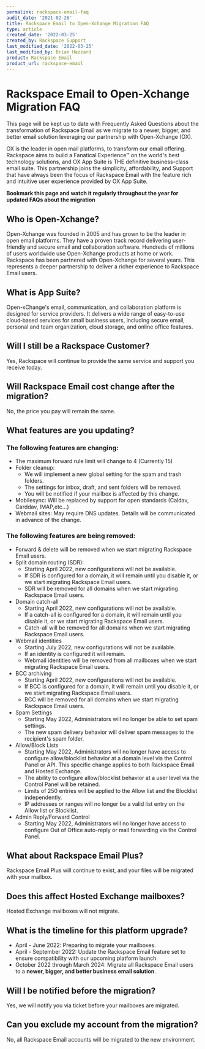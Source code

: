 ```yaml
---
permalink: rackspace-email-faq
audit_date: '2021-02-26'
title: Rackspace Email to Open-Xchange Migration FAQ
type: article
created_date: '2022-03-25'
created_by: Rackspace Support
last_modified_date: '2022-03-25'
last_modified_by: Brian Hazzard
product: Rackspace Email
product_url: rackspace-email
---
```


# Rackspace Email to Open-Xchange Migration FAQ
This page will be kept up to date with Frequently Asked Questions about the transformation of Rackspace Email as we migrate to a newer, bigger, and better email solution leveraging our partnership with Open-Xchange (OX).

OX is the leader in open mail platforms, to transform our email offering. Rackspace aims to build a Fanatical Experience™ on the world's best technology solutions, and OX App Suite is THE definitive business-class email suite. This partnership joins the simplicity, affordability, and Support that have always been the focus of Rackspace Email with the feature rich and intuitive user experience provided by OX App Suite.

**Bookmark this page and watch it regularly throughout the year for updated FAQs about the migration**

## Who is Open-Xchange?
Open-Xchange was founded in 2005 and has grown to be the leader in open email platforms. They have a proven track record delivering user-friendly and secure email and collaboration software. Hundreds of millions of users worldwide use Open-Xchange products at home or work. Rackspace has been partnered with Open-Xchange for several years. This represents a deeper partnership to deliver a richer experience to Rackspace Email users.

## What is App Suite?
Open-xChange's email, communication, and collaboration platform is designed for service providers. It delivers a wide range of easy-to-use cloud‐based services for small business users, including secure email, personal and team organization, cloud storage, and online office features.

## Will I still be a Rackspace Customer?
Yes, Rackspace will continue to provide the same service and support you receive today.

## Will Rackspace Email cost change after the migration?
No, the price you pay will remain the same.

## What features are you updating? 

### The following features are changing: 
- The maximum forward rule limit will change to 4 (Currently 15)
- Folder cleanup: 
	- We will implement a new global setting for the spam and trash folders.
	- The settings for inbox, draft, and sent folders will be removed.
	- You will be notified if your mailbox is affected by this change.
- Mobilesync: Will be replaced by support for open standards (Caldav, Carddav, IMAP,etc...) 
- Webmail sites: May require DNS updates. Details will be communicated in advance of the change.

### The following features are being removed:
- Forward & delete will be removed when we start migrating Rackspace Email users.
- Split domain routing (SDR): 
	- Starting April 2022, new configurations will not be available.
	- If SDR is configured for a domain, it will remain until you disable it, or we start migrating Rackspace Email users.
	- SDR will be removed for all domains when we start migrating Rackspace Email users. 
- Domain catch-all
	- Starting April 2022, new configurations will not be available.
	- If a catch-all is configured for a domain, it will remain until you disable it, or we start migrating Rackspace Email users.
	- Catch-all will be removed for all domains when we start migrating Rackspace Email users.
- Webmail identities
	- Starting July 2022, new configurations will not be available.
	- If an identity is configured it will remain. 
	- Webmail identities will be removed from all mailboxes when we start migrating Rackspace Email users. 
- BCC archiving
	- Starting April 2022, new configurations will not be available.
	- If BCC is configured for a domain, it will remain until you disable it, or we start migrating Rackspace Email users.
	- BCC will be removed for all domains when we start migrating Rackspace Email users.
- Spam Settings
	- Starting May 2022, Administrators will no longer be able to set spam settings. 
	- The new spam delivery behavior will deliver spam messages to the recipient's spam folder. 
- Allow/Block Lists
	- Starting May 2022, Administrators will no longer have access to configure allow/blocklist behavior at a domain level via the Control Panel or API. This specific change applies to both Rackspace Email and Hosted Exchange.
	- The ability to configure allow/blocklist behavior at a user level via the Control Panel will be retained.
	- Limits of 250 entries will be applied to the Allow list and the Blocklist independently. 
	- IP addresses or ranges will no longer be a valid list entry on the Allow list or Blocklist.
- Admin Reply/Forward Control
	- Starting May 2022, Administrators will no longer have access to configure Out of Office auto-reply or mail forwarding via the Control Panel. 

## What about Rackspace Email Plus? 
Rackspace Email Plus will continue to exist, and your files will be migrated with your mailbox. 

## Does this affect Hosted Exchange mailboxes? 
Hosted Exchange mailboxes will not migrate.

## What is the timeline for this platform upgrade?
- April - June 2022: Preparing to migrate your mailboxes.
- April - September 2022: Update the Rackspace Email feature set to ensure compatibility with our upcoming platform launch. 
- October 2022 through March 2024: Migrate all Rackspace Email users to a **newer, bigger, and better business email solution**. 

## Will I be notified before the migration?
Yes, we will notify you via ticket before your mailboxes are migrated. 

## Can you exclude my account from the migration?
No, all Rackspace Email accounts will be migrated to the new environment. 